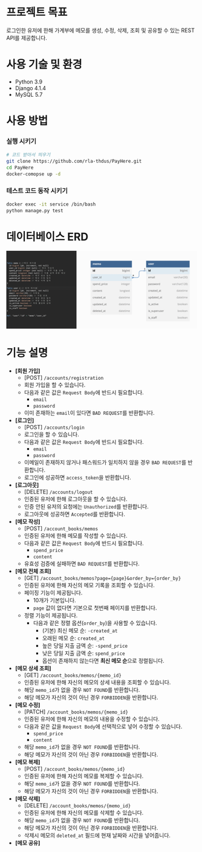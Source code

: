 # 프로젝트 목표
로그인한 유저에 한해 가계부에 메모를 생성, 수정, 삭제, 조회 및 공유할 수 있는 REST API를 제공합니다.

# 사용 기술 및 환경
- Python 3.9
- Django 4.1.4
- MySQL 5.7

# 사용 방법
### 실행 시키기
```bash
# 코드 받아서 띄우기
git clone https://github.com/rla-thdus/PayHere.git
cd PayHere
docker-comopse up -d
```

### 테스트 코드 동작 시키기
```bash
docker exec -it service /bin/bash
python manage.py test
```

# 데이터베이스 ERD
![](./erd.png)

# 기능 설명
- **[회원 가입]**
  - [POST] `/accounts/registration`
  - 회원 가입을 할 수 있습니다.
  - 다음과 같은 값은 `Request Body`에 반드시 필요합니다.
    - `email`
    - `password`
  - 이미 존재하는 `email`이 있다면 `BAD REQUEST`를 반환합니다.
- **[로그인]**
  - [POST] `/accounts/login`
  - 로그인을 할 수 있습니다.
  - 다음과 같은 값은 `Request Body`에 반드시 필요합니다.
    - `email`
    - `password`
  - 이메일이 존재하지 않거나 패스워드가 일치하지 않을 경우 `BAD REQUEST`를 반환합니다.
  - 로그인에 성공하면 `access_token`을 반환합니다.
- **[로그아웃]**
  - [DELETE] `/accounts/logout`
  - 인증된 유저에 한해 로그아웃을 할 수 있습니다.
  - 인증 안된 유저의 요청에는 `Unauthorized`를 반환합니다.
  - 로그아웃에 성공하면 `Accepted`를 반환합니다.
- **[메모 작성]**
  - [POST] `/account_books/memos`
  - 인증된 유저에 한해 메모를 작성할 수 있습니다.
  - 다음과 같은 값은 `Request Body`에 반드시 필요합니다.
    - `spend_price`
    - `content`
  - 유효성 검증에 실패하면 `BAD REQUEST`를 반환합니다.
- **[메모 전체 조회]**
  - [GET] `/account_books/memos?page={page}&order_by={order_by}`
  - 인증된 유저에 한해 자신의 메모 기록을 조회할 수 있습니다.
  - 페이징 기능이 제공됩니다.
    - 10개가 기본입니다.
    - `page` 값이 없다면 기본으로 첫번째 페이지를 반환합니다.
  - 정렬 기능이 제공됩니다.
    - 다음과 같은 정렬 옵션(`order_by`)을 사용할 수 있습니다.
      - (기본) 최신 메모 순: `-created_at`
      - 오래된 메모 순: `created_at`
      - 높은 당일 지출 금액 순: `-spend_price`
      - 낮은 당일 지출 금액 순: `spend_price`
      - 옵션이 존재하지 않는다면 **최신 메모 순**으로 정렬됩니다.
- **[메모 상세 조회]**
  - [GET] `/account_books/memos/{memo_id}`
  - 인증된 유저에 한해 자신의 메모의 상세 내용을 조회할 수 있습니다.
  - 해당 `memo_id`가 없을 경우 `NOT FOUND`를 반환합니다.
  - 해당 메모가 자신의 것이 아닌 경우 `FORBIDDEN`을 반환합니다.
- **[메모 수정]**
  - [PATCH] `/account_books/memos/{memo_id}`
  - 인증된 유저에 한해 자신의 메모의 내용을 수정할 수 있습니다.
  - 다음과 같은 값을 `Request Body`에 선택적으로 넣어 수정할 수 있습니다.
    - `spend_price`
    - `content`
  - 해당 `memo_id`가 없을 경우 `NOT FOUND`를 반환합니다.
  - 해당 메모가 자신의 것이 아닌 경우 `FORBIDDEN`을 반환합니다.
- **[메모 복제]**
  - [POST] `/account_books/memos/{memo_id}`
  - 인증된 유저에 한해 자신의 메모를 복제할 수 있습니다.
  - 해당 `memo_id`가 없을 경우 `NOT FOUND`를 반환합니다.
  - 해당 메모가 자신의 것이 아닌 경우 `FORBIDDEN`을 반환합니다.
- **[메모 삭제]**
  - [DELETE] `/account_books/memos/{memo_id}`
  - 인증된 유저에 한해 자신의 메모를 삭제할 수 있습니다.
  - 해당 `memo_id`가 없을 경우 `NOT FOUND`를 반환합니다.
  - 해당 메모가 자신의 것이 아닌 경우 `FORBIDDEN`을 반환합니다.
  - 삭제시 메모의 `deleted_at` 필드에 현재 날짜와 시간을 넣어줍니다.
- **[메모 공유]**


